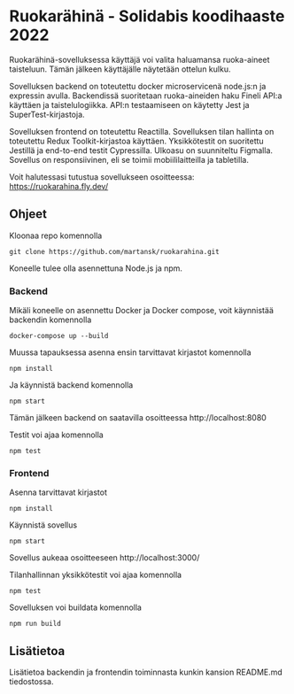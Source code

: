 # Ruokarähinä - Solidabis koodihaaste 2022
Ruokarähinä-sovelluksessa käyttäjä voi valita haluamansa ruoka-aineet taisteluun. Tämän jälkeen käyttäjälle näytetään ottelun kulku.

Sovelluksen backend on toteutettu docker microservicenä node.js:n ja expressin avulla. Backendissä suoritetaan ruoka-aineiden haku Fineli API:a käyttäen ja taistelulogiikka. API:n testaamiseen on käytetty Jest ja SuperTest-kirjastoja.

Sovelluksen frontend on toteutettu Reactilla. Sovelluksen tilan hallinta on toteutettu Redux Toolkit-kirjastoa käyttäen. Yksikkötestit on suoritettu Jestillä ja end-to-end testit Cypressilla. Ulkoasu on suunniteltu Figmalla. Sovellus on responsiivinen, eli se toimii mobiililaitteilla ja tabletilla.

Voit halutessasi tutustua sovellukseen osoitteessa: https://ruokarahina.fly.dev/

## Ohjeet

Kloonaa repo komennolla
```
git clone https://github.com/martansk/ruokarahina.git
```

Koneelle tulee olla asennettuna Node.js ja npm.

### Backend

Mikäli koneelle on asennettu Docker ja Docker compose, voit käynnistää backendin komennolla
```
docker-compose up --build
```

Muussa tapauksessa asenna ensin tarvittavat kirjastot komennolla
```
npm install
```

Ja käynnistä backend komennolla
```
npm start
```

Tämän jälkeen backend on saatavilla osoitteessa http://localhost:8080

Testit voi ajaa komennolla
```
npm test
```

### Frontend

Asenna tarvittavat kirjastot
```
npm install
```



Käynnistä sovellus
```
npm start
```

Sovellus aukeaa osoitteeseen http://localhost:3000/

Tilanhallinnan yksikkötestit voi ajaa komennolla
```
npm test
```

Sovelluksen voi buildata komennolla
```
npm run build
```

## Lisätietoa
Lisätietoa backendin ja frontendin toiminnasta kunkin kansion README.md tiedostossa.